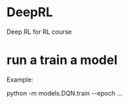 # DeepRL
Deep RL for RL course

# run a train a model

Example:

python -m models.DQN.train --epoch ...
